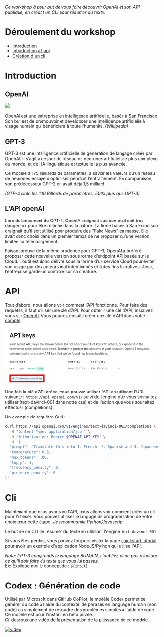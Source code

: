 *Ce workshop à pour but de vous faire découvrir OpenAi et son API publique, en créant un CLI pour résumer du texte.*

# Déroulement du workshop
- [Introduction](#Introduction)
- [Introduction à l'api](#API)
- [Création d'un cli](#Cli)

# Introduction
## OpenAI
![](https://upload.wikimedia.org/wikipedia/fr/thumb/2/2d/OpenAI_Logo_2017.svg/1200px-OpenAI_Logo_2017.svg.png)

OpenAI est une entreprise en intelligence artificielle, basée à San Francisco. Son but est de promouvoir et développer une intelligence artificielle à visage humain qui bénéficiera à toute l'humanité. *(Wikipedia)*

## GPT-3

GPT-3 est une intelligence artificielle de génération de langage créée par OpenAI. Il s’agit à ce jour du réseau de neurones artificiels le plus complexe du monde, et de l’IA linguistique et textuelle la plus avancée. 

Ce modèle a 175 milliards de paramètres, à savoir les valeurs qu’un réseau de neurones essaye d’optimiser pendant l’entraînement. En comparaison, son prédécesseur GPT-2 en avait déjà 1,5 milliard.

*(GTP-4 cible les 100 Billards de paramètres, 500x plus que GPT-3)*

## L'API openAI

Lors du lancement de GPT-2, OpenIA craignait que son outil soit trop dangereux pour être relâché dans la nature. La firme basée à San Francisco craignait qu’il soit utilisé pour produire des  "Fake News" en masse. Elle avait donc choisi dans un premier temps de ne proposer qu’une version limitée au téléchargement.

Faisant preuve de la même prudence pour GPT-3, OpenAI a préféré proposer cette nouvelle version sous forme d’endpoint API basée sur le Cloud. L’outil est donc délivré sous la forme d’un service Cloud pour éviter son usage par des acteurs mal intentionnés et à des fins lucratives. Ainsi, l’entreprise garde un contrôle sur sa créature.

# API

Tout d’abord, nous allons voir comment l’API fonctionne.
Pour faire des requêtes, il faut utiliser une clé d’API. Pour obtenir une clé d’API, inscrivez vous sur [OpenAI](https://beta.openai.com/signup).
Vous pourrez ensuite créer une clé d’API dans votre [compte](https://beta.openai.com/account/api-keys).

![](./assets/secret_key.png)

Une fois la clé d’API créée, vous pouvez utiliser l’API en utilisant l’URL suivante : ``https://api.openai.com/v1/`` suivi de l'engine que vous souhaitez utiliser (text-davinci-001 dans notre cas) et de l'action que vous souhaitez effectuer (completions). 

Un exemple de requêtre Curl :
```sh
curl https://api.openai.com/v1/engines/text-davinci-001/completions \
  -H "Content-Type: application/json" \
  -H "Authorization: Bearer $OPENAI_API_KEY" \
  -d '{
  "prompt": "Translate this into 1. French, 2. Spanish and 3. Japanese:\n\nWhat rooms do you have available?\n\n1.",
  "temperature": 0.3,
  "max_tokens": 100,
  "top_p": 1,
  "frequency_penalty": 0,
  "presence_penalty": 0
}'
```

# Cli
Maintenant que nous avons vu l'API, nous allons voir comment créer un cli pour l'utiliser. Vous pouvez utiliser le languge de programmation de votre choix pour cette étape. *Je recommande Python/Javascript.*

Le but de ce CLI de résumer du texte en utilisant l'engine ``text-davinci-001``

Si vous êtes perdus, vous pouvez toujours visiter la page [quickstart tutorial](https://beta.openai.com/docs/quickstart/build-your-application) pour avoir un exemple d'application NodeJS/Python qui utilise l'API.

*Note: GPT-3 comprends le language HUMAIN, n'oubliez donc pas d'inclure ce qu'il doit faire du texte que vous lui passez.*  
Ex: Explique moi le concept de : ``${input}``

# Codex : Génération de code

Utilisé par Microsoft dans GitHub CoPilot, le modèle Codex permet de générer du code à l'aide du contexte, de phrases en language humain (non code) ou simplement de résoudre des problèmes simples à l'aide de code.  
Ce modèle est pour l'instant en beta privée.  
Ci-dessous une vidéo de la présentation de la puissance de ce modèle.  

[![video](https://i.vimeocdn.com/video/1208036385-1fc7f466736a3932f06d863faa0b07b9ee11309edc6df3b1f8c1a577030562c3-d?mw=800&mh=450)](https://player.vimeo.com/video/583550498?loop=1 "Video") 

